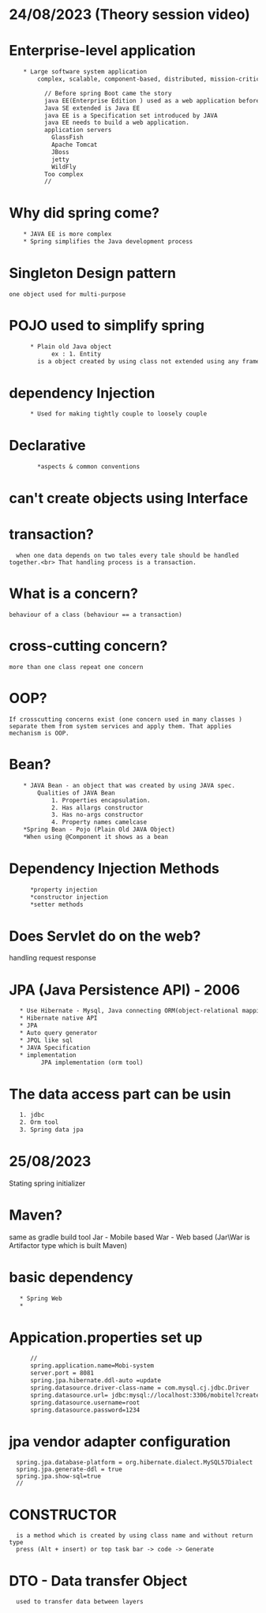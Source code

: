 # 24/08/2023 (Theory session video)

# Enterprise-level application
```txt
    * Large software system application
        complex, scalable, component-based, distributed, mission-critical.

          // Before spring Boot came the story
          java EE(Enterprise Edition ) used as a web application before spring 
          Java SE extended is Java EE 
          java EE is a Specification set introduced by JAVA
          java EE needs to build a web application.
          application servers
            GlassFish
            Apache Tomcat
            JBoss
            jetty
            WildFly
          Too complex
          //
```
# Why did spring come? 
```txt
    * JAVA EE is more complex 
    * Spring simplifies the Java development process
```
# Singleton Design pattern
    one object used for multi-purpose
 
# POJO used to simplify spring
```txt
      * Plain old Java object 
            ex : 1. Entity
        is a object created by using class not extended using any framework extension.
```
# dependency Injection
```txt
      * Used for making tightly couple to loosely couple
```
# Declarative 
```txt
        *aspects & common conventions
```
# can't create objects using Interface 
# transaction?
      when one data depends on two tales every tale should be handled together.<br> That handling process is a transaction. 
# What is a concern?
    behaviour of a class (behaviour == a transaction)  
# cross-cutting concern?
    more than one class repeat one concern 
# OOP?
    If crosscutting concerns exist (one concern used in many classes ) separate them from system services and apply them. That applies mechanism is OOP. 
# Bean?
```txt
    * JAVA Bean - an object that was created by using JAVA spec.
        Qualities of JAVA Bean 
            1. Properties encapsulation.
            2. Has allargs constructor  
            3. Has no-args constructor
            4. Property names camelcase 
    *Spring Bean - Pojo (Plain Old JAVA Object)
    *When using @Component it shows as a bean
```
# Dependency Injection Methods
```txt
      *property injection
      *constructor injection
      *setter methods
```
# Does Servlet do on the web?
   handling request response 

# JPA (Java Persistence API) - 2006
```txt
   * Use Hibernate - Mysql, Java connecting ORM(object-relational mapping) tool 
   * Hibernate native API 
   * JPA
   * Auto query generator 
   * JPQL like sql
   * JAVA Specification
   * implementation 
         JPA implementation (orm tool)
```
# The data access part can be usin
```txt
   1. jdbc
   2. Orm tool
   3. Spring data jpa
```
# 25/08/2023

Stating spring initializer
# Maven? 
   same as gradle
   build tool
Jar - Mobile based
War - Web based
(Jar\War is Artifactor type which is built Maven)

# basic dependency
```txt
   * Spring Web
   *
```
# Appication.properties set up
```xml
      //
      spring.application.name=Mobi-system
      server.port = 8081
      spring.jpa.hibernate.ddl-auto =update
      spring.datasource.driver-class-name = com.mysql.cj.jdbc.Driver
      spring.datasource.url= jdbc:mysql://localhost:3306/mobitel?createDatabaseIfNotExist=true
      spring.datasource.username=root
      spring.datasource.password=1234
```  
# jpa vendor adapter configuration
      
      spring.jpa.database-platform = org.hibernate.dialect.MySQL57Dialect
      spring.jpa.generate-ddl = true
      spring.jpa.show-sql=true
      //

# CONSTRUCTOR 
      is a method which is created by using class name and without return type
      press (Alt + insert) or top task bar -> code -> Generate
# DTO - Data transfer Object
      used to transfer data between layers


      

